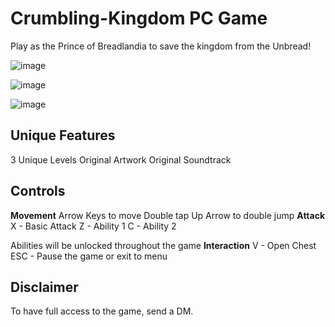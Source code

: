 # Crumbling-Kingdom PC Game
Play as the Prince of Breadlandia to save the kingdom from the Unbread!


![image](https://github.com/user-attachments/assets/731b0a43-2046-42b1-958d-43edc97e0039)

![image](https://github.com/user-attachments/assets/88b3e380-6569-4c4c-a8b7-d0ec416cedda)

![image](https://github.com/user-attachments/assets/afe115e9-640b-46d6-b0e7-816889ec7a4b)


## Unique Features
3 Unique Levels
Original Artwork 
Original Soundtrack 


## Controls
**Movement**
Arrow Keys to move
Double tap Up Arrow to double jump
**Attack**
X - Basic Attack
Z - Ability 1
C - Ability 2 

Abilities will be unlocked throughout the game
**Interaction**
V - Open Chest 
ESC - Pause the game or exit to menu 

## Disclaimer
To have full access to the game, send a DM.
